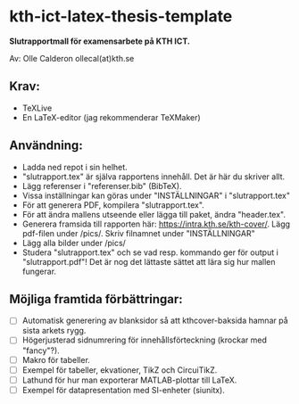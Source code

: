 # kth-ict-latex-thesis-template
**Slutrapportmall för examensarbete på KTH ICT.**

Av: Olle Calderon ollecal(at)kth.se

## Krav:
- TeXLive
- En LaTeX-editor (jag rekommenderar TeXMaker)



## Användning:
- Ladda ned repot i sin helhet.
- "slutrapport.tex" är själva rapportens innehåll. Det är här du skriver allt.
- Lägg referenser i "referenser.bib" (BibTeX).
- Vissa inställningar kan göras under "INSTÄLLNINGAR" i "slutrapport.tex"
- För att generera PDF, kompilera "slutrapport.tex".
- För att ändra mallens utseende eller lägga till paket, ändra "header.tex".
- Generera framsida till rapporten här: https://intra.kth.se/kth-cover/. Lägg pdf-filen under /pics/. Skriv filnamnet under "INSTÄLLNINGAR"
- Lägg alla bilder under /pics/
- Studera "slutrapport.tex" och se vad resp. kommando ger för output i "slutrapport.pdf"! Det är nog det lättaste sättet att lära sig hur mallen fungerar.



## Möjliga framtida förbättringar:
- [ ] Automatisk generering av blanksidor så att kthcover-baksida hamnar på sista arkets rygg.
- [ ] Högerjusterad sidnumrering för innehållsförteckning (krockar med "fancy"?).
- [ ] Makro för tabeller.
- [ ] Exempel för tabeller, ekvationer, TikZ och CircuiTikZ.
- [ ] Lathund för hur man exporterar MATLAB-plottar till LaTeX.
- [ ] Exempel för datapresentation med SI-enheter (siunitx).